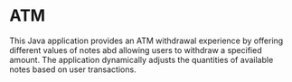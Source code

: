 # ATM

This Java application provides an ATM withdrawal experience by offering different values of notes abd allowing users to withdraw a specified amount. The application dynamically adjusts the quantities of available notes based on user transactions.
